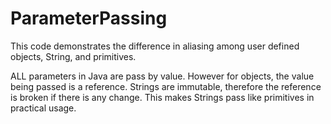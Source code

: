 # ParameterPassing

This code demonstrates the difference in aliasing among user defined objects, String, and primitives.

ALL parameters in Java are pass by value.  However for objects, the value being passed is a reference.  Strings are immutable, therefore the reference is broken if there is any change.  This makes Strings pass like primitives in practical usage.
